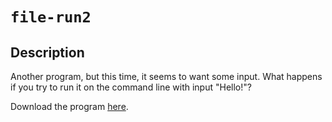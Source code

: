 # `file-run2`

## Description

Another program, but this time, it seems to want some input. What happens if you try to run it on the command line with input "Hello!"?

Download the program [here](https://artifacts.picoctf.net/c/351/run).